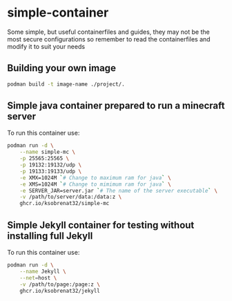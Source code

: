# simple-container

Some simple, but useful containerfiles and guides,
 they may not be the most secure configurations
 so remember to read the containerfiles and
 modify it to suit your needs

## Building your own image

```sh
podman build -t image-name ./project/.
```

## Simple java container prepared to run a minecraft server

To run this container use:

```sh
podman run -d \
    --name simple-mc \
    -p 25565:25565 \
    -p 19132:19132/udp \
    -p 19133:19133/udp \
    -e XMX=1024M `# Change to maximum ram for java` \
    -e XMS=1024M `# Change to mimimum ram for java` \
    -e SERVER_JAR=server.jar `# The name of the server executable` \
    -v /path/to/server/data:/data:z \
    ghcr.io/ksobrenat32/simple-mc
```

## Simple Jekyll container for testing without installing full Jekyll

To run this container use:

```sh
podman run -d \
    --name Jekyll \
    --net=host \
    -v /path/to/page:/page:z \
    ghcr.io/ksobrenat32/jekyll
```
